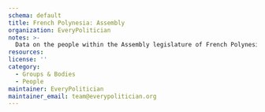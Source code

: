 ```yaml
---
schema: default
title: French Polynesia: Assembly
organization: EveryPolitician
notes: >-
  Data on the people within the Assembly legislature of French Polynesia.
resources:
license: ''
category:
  - Groups & Bodies
  - People
maintainer: EveryPolitician
maintainer_email: team@everypolitician.org
---
```

